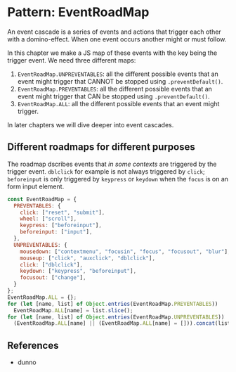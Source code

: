 # Pattern: EventRoadMap

An event cascade is a series of events and actions that trigger each other with a domino-effect. When one event occurs another might or must follow.
 
In this chapter we make a JS map of these events with the key being the trigger event. We need three different maps:
1. `EventRoadMap.UNPREVENTABLES`: all the different possible events that an event might trigger that CANNOT be stopped using `.preventDefault()`.    
2. `EventRoadMap.PREVENTABLES`: all the different possible events that an event might trigger that CAN be stopped using `.preventDefault()`.    
3. `EventRoadMap.ALL`: all the different possible events that an event might trigger.

In later chapters we will dive deeper into event cascades.  

## Different roadmaps for different purposes

The roadmap dscribes events that *in some contexts* are triggered by the trigger event. `dblclick` for example is not always triggered by `click`; `beforeinput` is only triggered by `keypress` or `keydown` when the `focus` is on an form input element. 

```javascript
const EventRoadMap = {
  PREVENTABLES: {
    click: ["reset", "submit"],
    wheel: ["scroll"],
    keypress: ["beforeinput"],
    beforeinput: ["input"],
  },
  UNPREVENTABLES: { 
    mousedown: ["contextmenu", "focusin", "focus", "focusout", "blur"],
    mouseup: ["click", "auxclick", "dblclick"],
    click: ["dblclick"],
    keydown: ["keypress", "beforeinput"],
    focusout: ["change"],
  }
};
EventRoadMap.ALL = {};
for (let [name, list] of Object.entries(EventRoadMap.PREVENTABLES))
  EventRoadMap.ALL[name] = list.slice();
for (let [name, list] of Object.entries(EventRoadMap.UNPREVENTABLES))
  (EventRoadMap.ALL[name] || (EventRoadMap.ALL[name] = [])).concat(list);
```
 
## References

 * dunno

